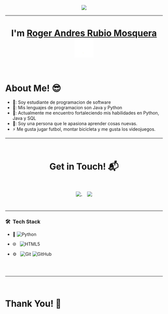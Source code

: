 <p align="center">
  <img src="https://miro.medium.com/max/2048/1*OohqW5DGh9CQS4hLY5FXzA.png" height="230"/>
</p>
<hr>
<h1 align="center">I'm <a href="https://github.com/Kaiser997">Roger Andres Rubio Mosquera<a><img src="https://github.com/Kathryn-Jie/Kathryn-Jie/blob/main/wave.gif" width="60px"/></h1>
<Br>
<h1>About Me! 😎</h1>

- 🏫: Soy estudiante de programacion de software
- 🔭: Mis lenguajes de programacion son Java y Python
- 🌱: Actualmente me encuentro fortaleciendo mis habilidades en Python, Java y SQL
- 🤔: Soy una persona que le apasiona aprender cosas nuevas.
- ⚡  Me gusta jugar futbol, montar bicicleta y me gusta los videojuegos.
<hr>
<Br>
<h1 align="center">Get in Touch! 📬</h1>
<Br>
<p align="center">
  <!--
  <a href="https://www.linkedin.com/in/arya-manjaramkar" target="blank">
    <img align="center" src="https://img.shields.io/badge/Arya Manjaramkar-0077B5?style=for-the-badge&logo=linkedin&logoColor=white" />
  </a> &nbsp;&nbsp;&nbsp;
  -->
  <a href="mailto:roger_ar_m@hotmail.com" target="blank">
    <img align="center" src="https://img.shields.io/badge/roger_ar_m@hotmail.com-D14836?style=for-the-badge&logo=gmail&logoColor=white" />
  </a> &nbsp;&nbsp;&nbsp;
  <a href="https://github.com/Kaiser997" target="blank">
    <img align="center" src="https://img.shields.io/badge/Kaiser997-100000?style=for-the-badge&logo=github&logoColor=white" />
  </a>
</p>
  
<Br>
<hr>
<h3> 🛠 &nbsp;Tech Stack</h3>

- :space_invader:
  ![Python](https://img.shields.io/badge/Python-14354C?style=for-the-badge&logo=python&logoColor=white)
 
- 🌐 &nbsp;
  ![HTML5](https://img.shields.io/badge/HTML5-E34F26?style=for-the-badge&logo=html5&logoColor=white)
 
- ⚙️ &nbsp;
  ![Git](https://img.shields.io/badge/Git-F05032?style=for-the-badge&logo=git&logoColor=white)
  ![GitHub](https://img.shields.io/badge/GitHub-100000?style=for-the-badge&logo=github&logoColor=white)


<br/>
<Br>
<hr>
<Br>
<h1>Thank You! 🤵 </h1>
<Br>
